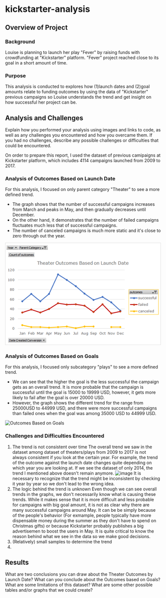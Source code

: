 # kickstarter-analysis
## Overview of Project
### Background
Louise is planning to launch her play "Fever" by raising funds with crowdfunding at "Kickstarter" platform.
"Fever" project reached close to its goal in a short amount of time.
### Purpose
This analysis is conducted to explores how (1)launch dates and (2)goal amounts relate to funding outcomes by using the data of "Kickstarter" previous campaigns so Louise understands the trend and get insight on how successful her project can be.

## Analysis and Challenges
Explain how you performed your analysis using images and links to code, as well as any challenges you encountered and how you overcame them. If you had no challenges, describe any possible challenges or difficulties that could be encountered.

On order to prepare this report, I used the dataset of previous camipaigns at Kickstarter platform, which includes 4114 campaigns launched from 2009 to 2017.

### Analysis of Outcomes Based on Launch Date
For this analysis, I focused on only parent category "Theater" to see a more defined trend.

* The graph shows that the number of successful campaigns increases from March and peaks in May, and then gradually decreases until December.
* On the other hand, it demonstrates that the number of failed campaigns fluctuates much less that of successful campaigns.
* The number of canceled campaigns is much more static and it's close to zero through out the year.

![Theater_Outcomes_vs_Launch](https://github.com/Enagai-nagai/kickstarter-analysis/blob/main/Images/Theater_Outcomes_vs_Launch.png)

### Analysis of Outcomes Based on Goals
For this analysis, I focused only subcategory "plays" to see a more defined trend.
* We can see that the higher the goal is the less successful the campaign gets as an overall trend. It is more probable that the campaign is successful until the goal is 15000 to 19999 USD, however, it gets more likely to fail after the goal is over 20000 USD. 
* However, the graph shows the different trend for the range from 25000USD to 44999 USD, and there were more successful campaigns than failed ones when the goal was among 35000 USD to 44999 USD.

![Outcomes Based on Goals](https://user-images.githubusercontent.com/99149443/160183310-5a650c94-6072-452f-8e66-4528f37860c4.png)

### Challenges and Difficulties Encountered
1. The trend is not consistent over time
The overall trend we saw in the dataset among dataset of theaters/plays from 2009 to 2017 is not always consistent if you look at the certain year.
For example, the trend of the outcome against the launch date changes quite depending on which year you are looking at. If we see the dataset of only 2014, the trend I mentioned above doesn't remain anymore.
![image](https://user-images.githubusercontent.com/99149443/160216391-ea13a0d8-b7b6-487f-9f60-93a658238f47.png)
It is necessary to recognize that the trend might be inconsistent by checking it year by year so we don't lead to the wrong idea.
2. The logic behind the trend is unknown 
Even though we can see overall trends in the graphs, we don't necessarily know what is causing these trends. 
While it makes sense that it is more difficult and less probable for campaigns with big goal amount, it is not as clear why there are many successful campaigns around May. 
It can be be simply because of the people's behavior (For exmample, people typically have more dispensable money during the summer as they don't have to spend on Christmas gifts) or because Kickstarter probably publishes a big advertisemen to boost the users in May.
It is quite critical to know the reason behind what we see in the data so we make good decisions.
4. (Relatively) small samples to determine the trend
5. 

## Results
What are two conclusions you can draw about the Theater Outcomes by Launch Date?
What can you conclude about the Outcomes based on Goals?
What are some limitations of this dataset?
What are some other possible tables and/or graphs that we could create?
